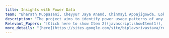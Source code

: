 ```yaml
---
title: Insights with Power Data
team: "Bharath Muppasani, Cheyyur Jaya Anand, Chinmayi Appajigowda, Lokesh Johri, Biplav Srivastava"
description: "The project aims to identify power usage patterns of any system, like buildings or factories, of interest using the harmonics data obtained from MiDAS IoT sensor. We also make power usage dataset (electricity consumption data and harmonics data) available from 8 institutions in manufacturing, education and medical institutions from the US and India "  
Relevant_Papers: "[Click here to show Item 2](javascript:showItem(1)), [2022-2](javascript:showItem(2))"
more_details: "[here](https://sites.google.com/site/biplavsrivastava/research-1/fast-slow-planning)"
---
```



<script>
function showItem(index) {
	var list = document.getElementById("publications");
	var item = list.getElementsByTagName("li")[index];
	item.style.display = "block";
}
function filterPublications() {
        var input, filter, ul, li, a, i;
        input = document.getElementById('search');
        filter = input.value.toUpperCase();
        ul = document.getElementById("publications");
        li = ul.getElementsByTagName('li');
        for (i = 0; i < li.length; i++) {
          a = li[i].getElementsByTagName("a")[0];
          if (a.innerHTML.toUpperCase().indexOf(filter) > -1) {
            li[i].style.display = "";
          } else {
            li[i].style.display = "none";
          }
        }
      }
</script>